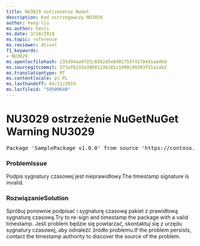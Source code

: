 ```yaml
---
title: NU3029 ostrzeżenie NuGet
description: Kod ostrzegawczy NU3029
author: heng-liu
ms.author: henli
ms.date: 3/18/2019
ms.topic: reference
ms.reviewer: dtivel
f1_keywords:
- NU3029
ms.openlocfilehash: 235494aa9725c8562d5e0d02755f4170441aed6d
ms.sourcegitcommit: 573af6133a39601136181c1d98c09303f51a1ab2
ms.translationtype: MT
ms.contentlocale: pl-PL
ms.lasthandoff: 04/11/2019
ms.locfileid: "59509640"
---
```

# <a name="nuget-warning-nu3029"></a><span data-ttu-id="5df48-103">NU3029 ostrzeżenie NuGet</span><span class="sxs-lookup"><span data-stu-id="5df48-103">NuGet Warning NU3029</span></span>

<pre>Package 'SamplePackage v1.0.0' from source 'https://contoso.com/index.json': The timestamp signature is invalid.</pre>

### <a name="issue"></a><span data-ttu-id="5df48-104">Problem</span><span class="sxs-lookup"><span data-stu-id="5df48-104">Issue</span></span>

<span data-ttu-id="5df48-105">Podpis sygnatury czasowej jest nieprawidłowy.</span><span class="sxs-lookup"><span data-stu-id="5df48-105">The timestamp signature is invalid.</span></span>


### <a name="solution"></a><span data-ttu-id="5df48-106">Rozwiązanie</span><span class="sxs-lookup"><span data-stu-id="5df48-106">Solution</span></span>

<span data-ttu-id="5df48-107">Spróbuj ponownie podpisać i sygnaturę czasową pakiet z prawidłową sygnaturę czasową.</span><span class="sxs-lookup"><span data-stu-id="5df48-107">Try to re-sign and timestamp the package with a valid timestamp.</span></span> <span data-ttu-id="5df48-108">Jeśli problem będzie się powtarzać, skontaktuj się z urzędu sygnatury czasowej, aby odnaleźć źródło problemu.</span><span class="sxs-lookup"><span data-stu-id="5df48-108">If the problem persists, contact the timestamp authority to discover the source of the problem.</span></span>